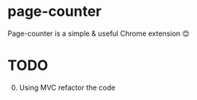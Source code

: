 # page-counter
 Page-counter is a simple &amp; useful Chrome extension 😊


# TODO

0. Using MVC refactor the code